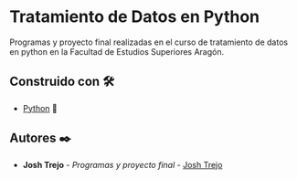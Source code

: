 # Tratamiento de Datos en Python

Programas y proyecto final realizadas en el curso de tratamiento de datos en python en la Facultad de Estudios Superiores Aragón.

## Construido con 🛠️

* [Python](https://www.python.org) 🐍

## Autores ✒️

* **Josh Trejo** - *Programas y proyecto final* - [Josh Trejo](https://github.com/jorgejoshuatt)
